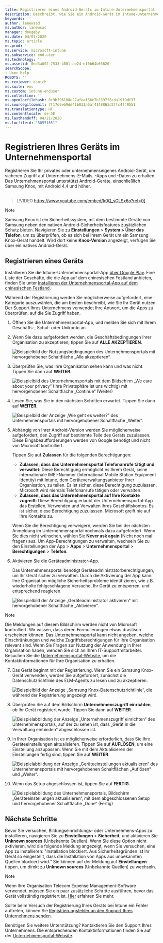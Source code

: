 ```yaml
---
title: Registrieren eines Android-Geräts im Intune-Unternehmensportal | Microsoft-Dokumentation
description: Beschreibt, wie Sie ein Android-Gerät im Intune-Unternehmensportal registrieren
keywords: ''
author: lenewsad
ms.author: lanewsad
manager: dougeby
ms.date: 04/01/2020
ms.topic: article
ms.prod: ''
ms.service: microsoft-intune
ms.subservice: end-user
ms.technology: ''
ms.assetid: 0ed3a002-7533-4001-ae24-e10b64b66620
searchScope:
- User help
ROBOTS: ''
ms.reviewer: esmich
ms.suite: ems
ms.custom: intune-enduser
ms.collection: ''
ms.openlocfilehash: 0c9bf96188e27afeaf66e7b2897f8cda19f9df37
ms.sourcegitcommit: 7f17d6eb9dd41b031a6af4148863d2ffc4f49551
ms.translationtype: HT
ms.contentlocale: de-DE
ms.lasthandoff: 04/21/2020
ms.locfileid: "80551651"
---
```

# <a name="enroll-your-device-with-company-portal"></a>Registrieren Ihres Geräts im Unternehmensportal  
Registrieren Sie Ihr privates oder unternehmenseigenes Android-Gerät, um sicheren Zugriff auf Unternehmens-E-Mails, -Apps und -Daten zu erhalten. Das Unternehmensportal unterstützt Android-Geräte, einschließlich Samsung Knox, mit Android 4.4 und höher.  
</br>
> [!VIDEO https://www.youtube.com/embed/k0Q_sGLSx6o?rel=0]

> [!NOTE]
> Samsung Knox ist ein Sicherheitssystem, mit dem bestimmte Geräte von Samsung neben den nativen Android-Sicherheitsfeatures zusätzlichen Schutz bieten. Navigieren Sie zu **Einstellungen** > **System > Über das Telefon**, um zu überprüfen, ob es sich bei Ihrem Gerät um ein Samsung Knox-Gerät handelt. Wird dort keine **Knox-Version** angezeigt, verfügen Sie über ein natives Android-Gerät.

## <a name="enroll-device"></a>Registrieren eines Geräts  
Installieren Sie die Intune-Unternehmensportal-App [über Google Play](https://play.google.com/store/apps/details?id=com.microsoft.windowsintune.companyportal). Eine Liste der Geschäfte, die die App auf dem chinesischen Festland anbieten, finden Sie unter [Installieren der Unternehmensportal-App auf dem chinesischen Festland](install-company-portal-android-china.md).    

Während der Registrierung werden Sie möglicherweise aufgefordert, eine Kategorie auszuwählen, die am besten beschreibt, wie Sie Ihr Gerät nutzen. Der Support Ihres Unternehmens verwendet Ihre Antwort, um die Apps zu überprüfen, auf die Sie Zugriff haben.  

1. Öffnen Sie die Unternehmensportal-App, und melden Sie sich mit Ihrem Geschäfts-, Schul- oder Unikonto an.  

2. Wenn Sie dazu aufgefordert werden, die Geschäftsbedingungen Ihrer Organisation zu akzeptieren, tippen Sie auf **ALLE AKZEPTIEREN**.  

   ![Beispielbild der Nutzungsbedingungen des Unternehmensportals mit hervorgehobener Schaltfläche „Alle akzeptieren“.](./media/accept-terms-1911.png)  


3. Überprüfen Sie, was Ihre Organisation sehen kann und was nicht. Tippen Sie dann auf **WEITER**.


    ![Beispielbild des Unternehmensportals mit dem Bildschirm „We care about your privacy“ (Ihre Privatsphäre ist uns wichtig) mit hervorgehobener Schaltfläche „Continue“ (Weiter)](./media/android-privacy-screen-1911.png)  
4. Lesen Sie, was Sie in den nächsten Schritten erwartet. Tippen Sie dann auf **WEITER**.  

    ![Beispielbild der Anzeige „Wie geht es weiter?“ des Unternehmensportals mit hervorgehobener Schaltfläche „Weiter“.](./media/android-whats-next-1911.png)  


5. Abhängig von Ihrer Android-Version werden Sie möglicherweise aufgefordert, den Zugriff auf bestimmte Teile des Geräts zuzulassen. Diese Eingabeaufforderungen werden von Google benötigt und nicht von Microsoft kontrolliert.  

    Tippen Sie auf **Zulassen** für die folgenden Berechtigungen:  
    * **Zulassen, dass das Unternehmensportal Telefonanrufe tätigt und verwaltet**: Diese Berechtigung ermöglicht es Ihrem Gerät, seine internationale IMEI-Nummer (International Mobile Station Equipment Identity) mit Intune, dem Geräteverwaltungsanbieter Ihrer Organisation, zu teilen. Es ist sicher, diese Berechtigung zuzulassen. Microsoft wird niemals Telefonanrufe tätigen oder verwalten.  
    * **Zulassen, dass das Unternehmensportal auf Ihre Kontakte zugreift**: Diese Berechtigung erlaubt der Unternehmensportal-App das Erstellen, Verwenden und Verwalten Ihres Geschäftskontos.  Es ist sicher, diese Berechtigung zuzulassen. Microsoft greift nie auf Ihre Kontakte zu. 

    Wenn Sie die Berechtigung verweigern, werden Sie bei der nächsten Anmeldung im Unternehmensportal nochmals dazu aufgefordert. Wenn Sie dies nicht wünschen, wählen Sie **Never ask again** (Nicht noch mal fragen) aus. Um App-Berechtigungen zu verwalten, wechseln Sie zu den Einstellungen der App > **Apps** > **Unternehmensportal** > **Berechtigungen** > **Telefon**.  

6. Aktivieren Sie die Geräteadministrator-App. 

    Das Unternehmensportal benötigt Geräteadministratorberechtigungen, um Ihr Gerät sicher zu verwalten. Durch die Aktivierung der App kann Ihre Organisation mögliche Sicherheitsprobleme identifizieren, wie z.B. wiederholte fehlgeschlagene Versuche, Ihr Gerät zu entsperren, und entsprechend reagieren.  

    ![Beispielbild der Anzeige „Geräteadministrator aktivieren“ mit hervorgehobener Schaltfläche „Aktivieren“.](./media/activate-device-administrator-1911.png)  

> [!NOTE]
> Die Meldungen auf diesem Bildschirm werden nicht von Microsoft kontrolliert. Wir wissen, dass deren Formulierungen etwas drastisch erscheinen können. Das Unternehmensportal kann nicht angeben, welche Einschränkungen und welche Zugriffsberechtigungen für Ihre Organisation relevant sind. Wenn Sie Fragen zur Nutzung der Anwendung in Ihrer Organisation haben, wenden Sie sich an Ihren IT-Supportmitarbeiter. Besuchen Sie die [Unternehmensportal-Website](https://go.microsoft.com/fwlink/?linkid=2010980), um die Kontaktinformationen für Ihre Organisation zu erhalten.  


7. Das Gerät beginnt mit der Registrierung. Wenn Sie ein Samsung Knox-Gerät verwenden, werden Sie aufgefordert, zunächst die Datenschutzrichtlinie des ELM-Agents zu lesen und zu akzeptieren.   

    ![Beispielbild der Anzeige „Samsung Knox-Datenschutzrichtlinie“, die während der Registrierung angezeigt wird.](./media/and-enroll-7-knox-privacy-policy.png)  

8. Überprüfen Sie auf dem Bildschirm **Unternehmenszugriff einrichten**, ob Ihr Gerät registriert wurde. Tippen Sie dann auf **WEITER**.  

    ![Beispielabbildung der Anzeige „Unternehmenszugriff einrichten“ des Unternehmensportals, auf der zu sehen ist, dass „Gerät in die Verwaltung einbinden“ abgeschlossen ist.](./media/update-settings-1911.png)  

9. In Ihrer Organisation ist es möglicherweise erforderlich, dass Sie Ihre Geräteeinstellungen aktualisieren. Tippen Sie auf **AUFLÖSEN**, um eine Einstellung anzupassen. Wenn Sie mit dem Aktualisieren der Einstellungen fertig sind, tippen Sie auf **WEITER**.  

   ![Beispielabbildung der Anzeige „Geräteeinstellungen aktualisieren“ des Unternehmensportals mit hervorgehobenen Schaltflächen „Auflösen“ und „Weiter“.](./media/resolve-settings-1911.png)  

10. Wenn das Setup abgeschlossen ist, tippen Sie auf **FERTIG**.    

    ![Beispielabbildung des Unternehmensportals, Bildschirm „Geräteeinstellungen aktualisieren“, mit dem abgeschlossenen Setup und hervorgehobener Schaltfläche „Done“ (Fertig)](./media/android-enrollment-done-1911.png) 

## <a name="next-steps"></a>Nächste Schritte  

Bevor Sie versuchen, Bildungseinrichtungs- oder Unternehmens-Apps zu installieren, navigieren Sie zu **Einstellungen** > **Sicherheit**, und aktivieren Sie **Unknown sources** (Unbekannte Quellen). Wenn Sie diese Option nicht aktivieren, wird die folgende Meldung angezeigt, wenn Sie versuchen, eine App zu installieren: "Installation blockiert. Aus Sicherheitsgründen ist Ihr Gerät so eingestellt, dass die Installation von Apps aus unbekannten Quellen blockiert wird.“ Sie können auf der Meldung auf **Einstellungen** tippen, um direkt zu **Unknown sources** (Unbekannte Quellen) zu wechseln.  

> [!Note]
> Wenn Ihre Organisation Telecom Expense Management-Software verwendet, müssen Sie ein paar zusätzliche Schritte ausführen, bevor das Gerät vollständig registriert ist. [Hier](enroll-your-device-with-telecom-expense-management-android.md) erfahren Sie mehr.

Sollte beim Versuch der Registrierung Ihres Geräts bei Intune ein Fehler auftreten, können Sie [Registrierungsfehler an den Support Ihres Unternehmens senden](send-logs-to-your-it-admin-by-email-android.md).  

Benötigen Sie weitere Unterstützung? Kontaktieren Sie den Support Ihres Unternehmens. Die entsprechenden Kontaktinformationen finden Sie auf der [Unternehmensportal-Website](https://go.microsoft.com/fwlink/?linkid=2010980).  